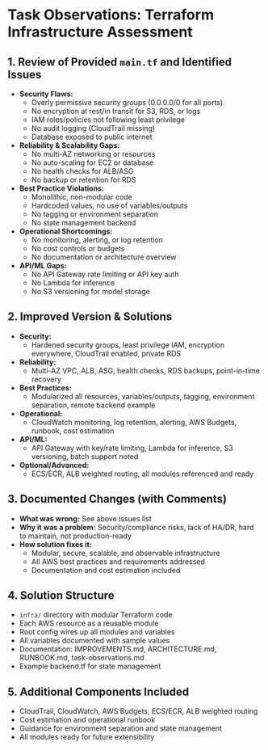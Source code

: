 # Task Observations: Terraform Infrastructure Assessment

## 1. Review of Provided `main.tf` and Identified Issues

- **Security Flaws:**
  - Overly permissive security groups (0.0.0.0/0 for all ports)
  - No encryption at rest/in transit for S3, RDS, or logs
  - IAM roles/policies not following least privilege
  - No audit logging (CloudTrail missing)
  - Database exposed to public internet
- **Reliability & Scalability Gaps:**
  - No multi-AZ networking or resources
  - No auto-scaling for EC2 or database
  - No health checks for ALB/ASG
  - No backup or retention for RDS
- **Best Practice Violations:**
  - Monolithic, non-modular code
  - Hardcoded values, no use of variables/outputs
  - No tagging or environment separation
  - No state management backend
- **Operational Shortcomings:**
  - No monitoring, alerting, or log retention
  - No cost controls or budgets
  - No documentation or architecture overview
- **API/ML Gaps:**
  - No API Gateway rate limiting or API key auth
  - No Lambda for inference
  - No S3 versioning for model storage

## 2. Improved Version & Solutions

- **Security:**
  - Hardened security groups, least privilege IAM, encryption everywhere, CloudTrail enabled, private RDS
- **Reliability:**
  - Multi-AZ VPC, ALB, ASG, health checks, RDS backups, point-in-time recovery
- **Best Practices:**
  - Modularized all resources, variables/outputs, tagging, environment separation, remote backend example
- **Operational:**
  - CloudWatch monitoring, log retention, alerting, AWS Budgets, runbook, cost estimation
- **API/ML:**
  - API Gateway with key/rate limiting, Lambda for inference, S3 versioning, batch support noted
- **Optional/Advanced:**
  - ECS/ECR, ALB weighted routing, all modules referenced and ready

## 3. Documented Changes (with Comments)

- **What was wrong:** See above issues list
- **Why it was a problem:** Security/compliance risks, lack of HA/DR, hard to maintain, not production-ready
- **How solution fixes it:**
  - Modular, secure, scalable, and observable infrastructure
  - All AWS best practices and requirements addressed
  - Documentation and cost estimation included

## 4. Solution Structure

- `infra/` directory with modular Terraform code
- Each AWS resource as a reusable module
- Root config wires up all modules and variables
- All variables documented with sample values
- Documentation: IMPROVEMENTS.md, ARCHITECTURE.md, RUNBOOK.md, task-observations.md
- Example backend.tf for state management

## 5. Additional Components Included

- CloudTrail, CloudWatch, AWS Budgets, ECS/ECR, ALB weighted routing
- Cost estimation and operational runbook
- Guidance for environment separation and state management
- All modules ready for future extensibility
